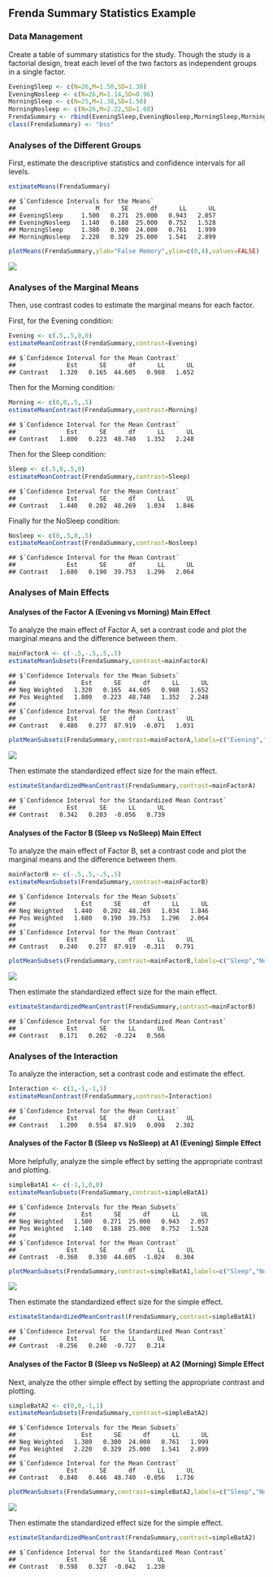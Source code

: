 
## Frenda Summary Statistics Example

### Data Management

Create a table of summary statistics for the study. Though the study is a factorial design, treat each level of the two factors as independent groups in a single factor.


```r
EveningSleep <- c(N=26,M=1.50,SD=1.38)
EveningNosleep <- c(N=26,M=1.14,SD=0.96)
MorningSleep <- c(N=25,M=1.38,SD=1.50)
MorningNosleep <- c(N=26,M=2.22,SD=1.68)
FrendaSummary <- rbind(EveningSleep,EveningNosleep,MorningSleep,MorningNosleep)
class(FrendaSummary) <- "bss"
```

### Analyses of the Different Groups

First, estimate the descriptive statistics and confidence intervals for all levels.


```r
estimateMeans(FrendaSummary)
```

```
## $`Confidence Intervals for the Means`
##                      M      SE      df      LL      UL
## EveningSleep     1.500   0.271  25.000   0.943   2.057
## EveningNosleep   1.140   0.188  25.000   0.752   1.528
## MorningSleep     1.380   0.300  24.000   0.761   1.999
## MorningNosleep   2.220   0.329  25.000   1.541   2.899
```

```r
plotMeans(FrendaSummary,ylab="False Memory",ylim=c(0,4),values=FALSE)
```

![](figures/Frenda-Summary-Means-1.png)<!-- -->

### Analyses of the Marginal Means

Then, use contrast codes to estimate the marginal means for each factor.

First, for the Evening condition:


```r
Evening <- c(.5,.5,0,0)
estimateMeanContrast(FrendaSummary,contrast=Evening)
```

```
## $`Confidence Interval for the Mean Contrast`
##              Est      SE      df      LL      UL
## Contrast   1.320   0.165  44.605   0.988   1.652
```

Then for the Morning condition:


```r
Morning <- c(0,0,.5,.5)
estimateMeanContrast(FrendaSummary,contrast=Morning)
```

```
## $`Confidence Interval for the Mean Contrast`
##              Est      SE      df      LL      UL
## Contrast   1.800   0.223  48.740   1.352   2.248
```

Then for the Sleep condition:


```r
Sleep <- c(.5,0,.5,0)
estimateMeanContrast(FrendaSummary,contrast=Sleep)
```

```
## $`Confidence Interval for the Mean Contrast`
##              Est      SE      df      LL      UL
## Contrast   1.440   0.202  48.269   1.034   1.846
```

Finally for the NoSleep condition:


```r
Nosleep <- c(0,.5,0,.5)
estimateMeanContrast(FrendaSummary,contrast=Nosleep)
```

```
## $`Confidence Interval for the Mean Contrast`
##              Est      SE      df      LL      UL
## Contrast   1.680   0.190  39.753   1.296   2.064
```

### Analyses of Main Effects 

#### Analyses of the Factor A (Evening vs Morning) Main Effect

To analyze the main effect of Factor A, set a contrast code and plot the marginal means and the difference between them.


```r
mainFactorA <- c(-.5,-.5,.5,.5)
estimateMeanSubsets(FrendaSummary,contrast=mainFactorA)
```

```
## $`Confidence Intervals for the Mean Subsets`
##                  Est      SE      df      LL      UL
## Neg Weighted   1.320   0.165  44.605   0.988   1.652
## Pos Weighted   1.800   0.223  48.740   1.352   2.248
## 
## $`Confidence Interval for the Mean Contrast`
##              Est      SE      df      LL      UL
## Contrast   0.480   0.277  87.919  -0.071   1.031
```

```r
plotMeanSubsets(FrendaSummary,contrast=mainFactorA,labels=c("Evening","Morning"),main="Factor A Main Effect",ylab="False Memory",ylim=c(0,4),values=FALSE)
```

![](figures/Frenda-Summary-MainA-1.png)<!-- -->

Then estimate the standardized effect size for the main effect.


```r
estimateStandardizedMeanContrast(FrendaSummary,contrast=mainFactorA)
```

```
## $`Confidence Interval for the Standardized Mean Contrast`
##              Est      SE      LL      UL
## Contrast   0.342   0.203  -0.056   0.739
```

#### Analyses of the Factor B (Sleep vs NoSleep) Main Effect

To analyze the main effect of Factor B, set a contrast code and plot the marginal means and the difference between them.


```r
mainFactorB <- c(-.5,.5,-.5,.5)
estimateMeanSubsets(FrendaSummary,contrast=mainFactorB)
```

```
## $`Confidence Intervals for the Mean Subsets`
##                  Est      SE      df      LL      UL
## Neg Weighted   1.440   0.202  48.269   1.034   1.846
## Pos Weighted   1.680   0.190  39.753   1.296   2.064
## 
## $`Confidence Interval for the Mean Contrast`
##              Est      SE      df      LL      UL
## Contrast   0.240   0.277  87.919  -0.311   0.791
```

```r
plotMeanSubsets(FrendaSummary,contrast=mainFactorB,labels=c("Sleep","NoSleep"),main="Factor B Main Effect",ylab="False Memory",ylim=c(0,4),values=FALSE)
```

![](figures/Frenda-Summary-MainB-1.png)<!-- -->

Then estimate the standardized effect size for the main effect.


```r
estimateStandardizedMeanContrast(FrendaSummary,contrast=mainFactorB)
```

```
## $`Confidence Interval for the Standardized Mean Contrast`
##              Est      SE      LL      UL
## Contrast   0.171   0.202  -0.224   0.566
```

### Analyses of the Interaction

To analyze the interaction, set a contrast code and estimate the effect.


```r
Interaction <- c(1,-1,-1,1)
estimateMeanContrast(FrendaSummary,contrast=Interaction)
```

```
## $`Confidence Interval for the Mean Contrast`
##              Est      SE      df      LL      UL
## Contrast   1.200   0.554  87.919   0.098   2.302
```

#### Analyses of the Factor B (Sleep vs NoSleep) at A1 (Evening) Simple Effect

More helpfully, analyze the simple effect by setting the appropriate contrast and plotting.


```r
simpleBatA1 <- c(-1,1,0,0)
estimateMeanSubsets(FrendaSummary,contrast=simpleBatA1)
```

```
## $`Confidence Intervals for the Mean Subsets`
##                  Est      SE      df      LL      UL
## Neg Weighted   1.500   0.271  25.000   0.943   2.057
## Pos Weighted   1.140   0.188  25.000   0.752   1.528
## 
## $`Confidence Interval for the Mean Contrast`
##              Est      SE      df      LL      UL
## Contrast  -0.360   0.330  44.605  -1.024   0.304
```

```r
plotMeanSubsets(FrendaSummary,contrast=simpleBatA1,labels=c("Sleep","NoSleep"),main="Simple Effect of B at A1",ylab="False Memory",ylim=c(0,4),values=FALSE)
```

![](figures/Frenda-Summary-SimpleA1-1.png)<!-- -->

Then estimate the standardized effect size for the simple effect.


```r
estimateStandardizedMeanContrast(FrendaSummary,contrast=simpleBatA1)
```

```
## $`Confidence Interval for the Standardized Mean Contrast`
##              Est      SE      LL      UL
## Contrast  -0.256   0.240  -0.727   0.214
```

#### Analyses of the Factor B (Sleep vs NoSleep) at A2 (Morning) Simple Effect

Next, analyze the other simple effect by setting the appropriate contrast and plotting.


```r
simpleBatA2 <- c(0,0,-1,1)
estimateMeanSubsets(FrendaSummary,contrast=simpleBatA2)
```

```
## $`Confidence Intervals for the Mean Subsets`
##                  Est      SE      df      LL      UL
## Neg Weighted   1.380   0.300  24.000   0.761   1.999
## Pos Weighted   2.220   0.329  25.000   1.541   2.899
## 
## $`Confidence Interval for the Mean Contrast`
##              Est      SE      df      LL      UL
## Contrast   0.840   0.446  48.740  -0.056   1.736
```

```r
plotMeanSubsets(FrendaSummary,contrast=simpleBatA2,labels=c("Sleep","NoSleep"),main="Simple Effect of B at A2",ylab="False Memory",ylim=c(0,4),values=FALSE)
```

![](figures/Frenda-Summary-SimpleA2-1.png)<!-- -->

Then estimate the standardized effect size for the simple effect.


```r
estimateStandardizedMeanContrast(FrendaSummary,contrast=simpleBatA2)
```

```
## $`Confidence Interval for the Standardized Mean Contrast`
##              Est      SE      LL      UL
## Contrast   0.598   0.327  -0.042   1.238
```
